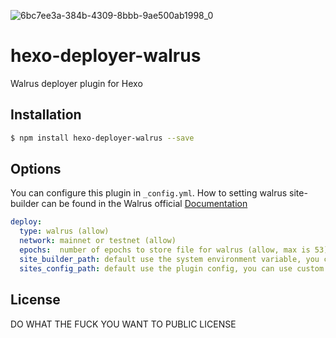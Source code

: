 ![6bc7ee3a-384b-4309-8bbb-9ae500ab1998_0](https://github.com/user-attachments/assets/c195c384-fceb-4fc0-830f-9d6d57c49d82)
# hexo-deployer-walrus
Walrus deployer plugin for Hexo

## Installation

``` bash
$ npm install hexo-deployer-walrus --save
```

## Options
You can configure this plugin in `_config.yml`. How to setting walrus site-builder can be found in the Walrus official [Documentation](https://docs.wal.app/walrus-sites/intro.html/)

``` yaml
deploy:
  type: walrus (allow)
  network: mainnet or testnet (allow)
  epochs:  number of epochs to store file for walrus (allow, max is 53)
  site_builder_path: default use the system environment variable, you can use custom path
  sites_config_path: default use the plugin config, you can use custom path
```

## License
DO WHAT THE FUCK YOU WANT TO PUBLIC LICENSE
